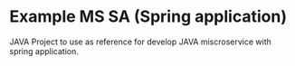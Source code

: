 # Example MS SA (Spring application)
JAVA Project to use as reference for develop JAVA miscroservice with spring application.